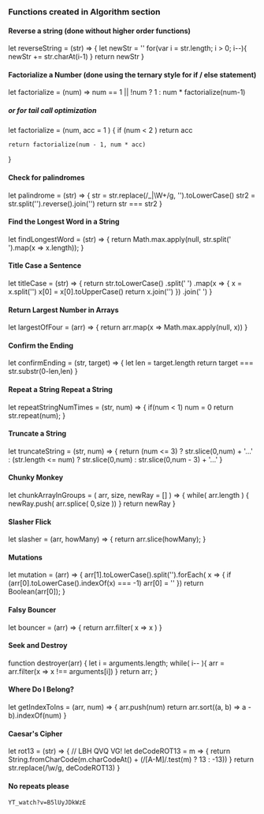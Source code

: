 ### Functions created in Algorithm section


#### Reverse a string (done without higher order functions)
let reverseString = (str) => {
    let newStr = ''
    for(var i = str.length; i > 0; i--){
        newStr += str.charAt(i-1)
    }
    return newStr
}


#### Factorialize a Number (done using the ternary style for if / else statement)
let factorialize = (num) => num == 1 || !num ? 1 : num * factorialize(num-1)

##### or for tail call optimization
let factorialize = (num, acc = 1 ) {
    if (num < 2 ) return acc

    return factorialize(num - 1, num * acc)
}


#### Check for palindromes
let palindrome = (str) => {
    str = str.replace(/_|\W+/g, '').toLowerCase()
    str2 = str.split('').reverse().join('')
    return str === str2
}


#### Find the Longest Word in a String
let findLongestWord = (str) => {
    return Math.max.apply(null, str.split(' ').map(x => x.length));
}


#### Title Case a Sentence
let titleCase = (str) => {
    return  str.toLowerCase()
               .split(' ')
               .map(x => {
                    x = x.split('')
                    x[0] = x[0].toUpperCase()
                    return x.join('')
                })
                .join(' ')
}


#### Return Largest Number in Arrays
let largestOfFour = (arr) => {
    return arr.map(x => Math.max.apply(null, x))
}


#### Confirm the Ending
let confirmEnding = (str, target) => {
    let len = target.length
    return target === str.substr(0-len,len)
}


#### Repeat a String Repeat a String
let repeatStringNumTimes = (str, num) => {
    if(num < 1) num = 0
    return str.repeat(num);
}


#### Truncate a String
let truncateString = (str, num) => {
    return (num <= 3) ? str.slice(0,num) + '...' :
        (str.length <= num) ? str.slice(0,num) :
        str.slice(0,num - 3) + '...'
}


#### Chunky Monkey
let chunkArrayInGroups = ( arr, size, newRay = [] ) => {
    while( arr.length ) { 
        newRay.push( arr.splice( 0,size ))
    }
    return newRay
}


#### Slasher Flick
let slasher = (arr, howMany) => {
    return arr.slice(howMany);
}


#### Mutations
let mutation = (arr) => {
    arr[1].toLowerCase().split('').forEach( x => {
        if (arr[0].toLowerCase().indexOf(x) === -1) arr[0] = ''
    })
    return Boolean(arr[0]);
}


#### Falsy Bouncer
let bouncer = (arr) => {
    return arr.filter( x => x )
}


#### Seek and Destroy
function destroyer(arr) {
    let i = arguments.length;
    while( i-- ){
        arr = arr.filter(x => x !== arguments[i])
    }
    return arr;
}


#### Where Do I Belong?
let getIndexToIns = (arr, num) => {
  arr.push(num)
  return arr.sort((a, b) => a - b).indexOf(num)
}


#### Caesar's Cipher
let rot13 = (str) => { // LBH QVQ VG!
    let deCodeROT13 = m => {
        return String.fromCharCode(m.charCodeAt() + 
            (/[A-M]/.test(m) ? 13 : -13))
    }
    return str.replace(/\w/g, deCodeROT13)
}


#### No repeats please
	YT_watch?v=B5lUyJDkWzE
